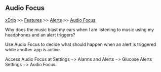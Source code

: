 ## Audio Focus
[xDrip](../README.md) >> [Features](./Features_page) >> [Alerts](./Alerts_page) >> [Audio Focus](./AudioFocus)  
  
Why does the music blast my ears when I am listening to music using my headphones and an alert triggers?  
  
Use Audio Focus to decide what should happen when an alert is triggered while another app is active.  
  
Access Audio Focus at Settings &#8722;> Alarms and Alerts &#8722;> Glucose Alerts Settings &#8722;> Audio Focus.  
